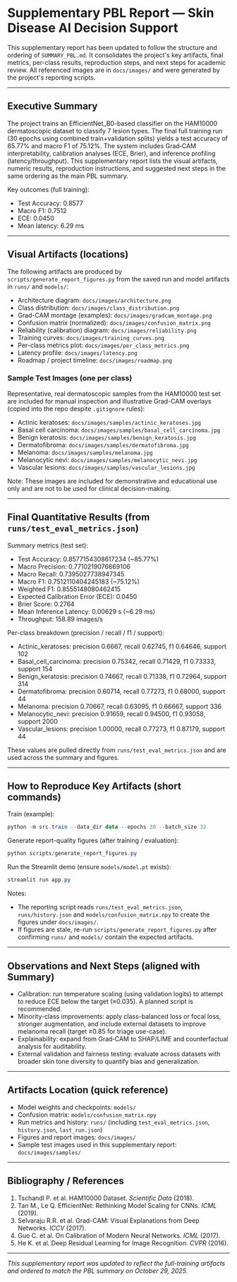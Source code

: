 # Supplementary PBL Report — Skin Disease AI Decision Support

This supplementary report has been updated to follow the structure and ordering of `SUMMARY_PBL.md`. It consolidates the project's key artifacts, final metrics, per-class results, reproduction steps, and next steps for academic review. All referenced images are in `docs/images/` and were generated by the project's reporting scripts.

---

## Executive Summary

The project trains an EfficientNet_B0-based classifier on the HAM10000 dermatoscopic dataset to classify 7 lesion types. The final full training run (30 epochs using combined train+validation splits) yields a test accuracy of 85.77% and macro F1 of 75.12%. The system includes Grad‑CAM interpretability, calibration analyses (ECE, Brier), and inference profiling (latency/throughput). This supplementary report lists the visual artifacts, numeric results, reproduction instructions, and suggested next steps in the same ordering as the main PBL summary.

Key outcomes (full training):
- Test Accuracy: 0.8577
- Macro F1: 0.7512
- ECE: 0.0450
- Mean latency: 6.29 ms

---

## Visual Artifacts (locations)

The following artifacts are produced by `scripts/generate_report_figures.py` from the saved run and model artifacts in `runs/` and `models/`:

- Architecture diagram: `docs/images/architecture.png`
- Class distribution: `docs/images/class_distribution.png`
- Grad-CAM montage (examples): `docs/images/gradcam_montage.png`
- Confusion matrix (normalized): `docs/images/confusion_matrix.png`
- Reliability (calibration) diagram: `docs/images/reliability.png`
- Training curves: `docs/images/training_curves.png`
- Per-class metrics plot: `docs/images/per_class_metrics.png`
- Latency profile: `docs/images/latency.png`
- Roadmap / project timeline: `docs/images/roadmap.png`

### Sample Test Images (one per class)

Representative, real dermatoscopic samples from the HAM10000 test set are included for manual inspection and illustrative Grad-CAM overlays (copied into the repo despite `.gitignore` rules):

- Actinic keratoses: `docs/images/samples/actinic_keratoses.jpg`
- Basal cell carcinoma: `docs/images/samples/basal_cell_carcinoma.jpg`
- Benign keratosis: `docs/images/samples/benign_keratosis.jpg`
- Dermatofibroma: `docs/images/samples/dermatofibroma.jpg`
- Melanoma: `docs/images/samples/melanoma.jpg`
- Melanocytic nevi: `docs/images/samples/melanocytic_nevi.jpg`
- Vascular lesions: `docs/images/samples/vascular_lesions.jpg`

Note: These images are included for demonstrative and educational use only and are not to be used for clinical decision-making.

---

## Final Quantitative Results (from `runs/test_eval_metrics.json`)

Summary metrics (test set):

- Test Accuracy: 0.8577154308617234 (~85.77%)
- Macro Precision: 0.7710219076669106
- Macro Recall: 0.7395027738947345
- Macro F1: 0.7512110404245183 (~75.12%)
- Weighted F1: 0.8555148080462415
- Expected Calibration Error (ECE): 0.0450
- Brier Score: 0.2764
- Mean Inference Latency: 0.00629 s (~6.29 ms)
- Throughput: 158.89 images/s

Per-class breakdown (precision / recall / f1 / support):

- Actinic_keratoses: precision 0.6667, recall 0.62745, f1 0.64646, support 102
- Basal_cell_carcinoma: precision 0.75342, recall 0.71429, f1 0.73333, support 154
- Benign_keratosis: precision 0.74667, recall 0.71338, f1 0.72964, support 314
- Dermatofibroma: precision 0.60714, recall 0.77273, f1 0.68000, support 44
- Melanoma: precision 0.70667, recall 0.63095, f1 0.66667, support 336
- Melanocytic_nevi: precision 0.91659, recall 0.94500, f1 0.93058, support 2000
- Vascular_lesions: precision 1.00000, recall 0.77273, f1 0.87179, support 44

These values are pulled directly from `runs/test_eval_metrics.json` and are used across the summary and figures.

---

## How to Reproduce Key Artifacts (short commands)

Train (example):

```powershell
python -m src.train --data_dir data --epochs 30 --batch_size 32
```

Generate report-quality figures (after training / evaluation):

```powershell
python scripts/generate_report_figures.py
```

Run the Streamlit demo (ensure `models/model.pt` exists):

```powershell
streamlit run app.py
```

Notes:
- The reporting script reads `runs/test_eval_metrics.json`, `runs/history.json` and `models/confusion_matrix.npy` to create the figures under `docs/images/`.
- If figures are stale, re-run `scripts/generate_report_figures.py` after confirming `runs/` and `models/` contain the expected artifacts.

---

## Observations and Next Steps (aligned with Summary)

- Calibration: run temperature scaling (using validation logits) to attempt to reduce ECE below the target (≈0.035). A planned script is recommended.
- Minority-class improvements: apply class-balanced loss or focal loss, stronger augmentation, and include external datasets to improve melanoma recall (target ≥0.85 for triage use-case).
- Explainability: expand from Grad‑CAM to SHAP/LIME and counterfactual analysis for auditability.
- External validation and fairness testing: evaluate across datasets with broader skin tone diversity to quantify bias and generalization.

---

## Artifacts Location (quick reference)

- Model weights and checkpoints: `models/`
- Confusion matrix: `models/confusion_matrix.npy`
- Run metrics and history: `runs/` (including `test_eval_metrics.json`, `history.json`, `last_run.json`)
- Figures and report images: `docs/images/`
- Sample test images used in this supplementary report: `docs/images/samples/`

---

## Bibliography / References

1. Tschandl P. et al. HAM10000 Dataset. *Scientific Data* (2018).
2. Tan M., Le Q. EfficientNet: Rethinking Model Scaling for CNNs. *ICML* (2019).
3. Selvaraju R.R. et al. Grad-CAM: Visual Explanations from Deep Networks. *ICCV* (2017).
4. Guo C. et al. On Calibration of Modern Neural Networks. *ICML* (2017).
5. He K. et al. Deep Residual Learning for Image Recognition. *CVPR* (2016).

---

*This supplementary report was updated to reflect the full-training artifacts and ordered to match the PBL summary on October 29, 2025.*
